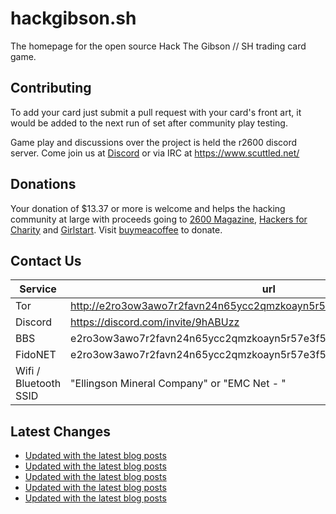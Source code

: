 # hackgibson.sh
The homepage for the open source Hack The Gibson // SH trading card game.


## Contributing

To add your card just submit a pull request with your card's front art, it would be added to the next run of set after community play testing.

Game play and discussions over the project is held the r2600 discord server. Come join us at [Discord](https://discord.com/invite/9hABUzz) or via IRC at https://www.scuttled.net/


## Donations

Your donation of $13.37 or more is welcome and helps the hacking community at large with proceeds going to [2600 Magazine](https://2600.com/), [Hackers for Charity](https://hackersforcharity.org) and [Girlstart](https://girlstart.org).  Visit [buymeacoffee](https://www.buymeacoffee.com/hackgibson.sh) to donate.


## Contact Us

Service | url
-|-
Tor | http://e2ro3ow3awo7r2favn24n65ycc2qmzkoayn5r57e3f56nvjwdcgg32ad.onion
Discord | https://discord.com/invite/9hABUzz
BBS | e2ro3ow3awo7r2favn24n65ycc2qmzkoayn5r57e3f56nvjwdcgg32ad.onion:23
FidoNET | e2ro3ow3awo7r2favn24n65ycc2qmzkoayn5r57e3f56nvjwdcgg32ad.onion:24554
Wifi / Bluetooth SSID | "Ellingson Mineral Company" or "EMC Net - <fidonet address>"

## Latest Changes
<!-- BLOG-POST-LIST:START -->
- [Updated with the latest blog posts](https://github.com/DFW2600/hackgibson.sh/commit/a4a3e52ba2148e5d97a47581a53ee250f358fa48)
- [Updated with the latest blog posts](https://github.com/DFW2600/hackgibson.sh/commit/a10152fe8efc557e97cdb0f5a70c4b61c7331aa6)
- [Updated with the latest blog posts](https://github.com/DFW2600/hackgibson.sh/commit/183d573fcee5087ee4c45a5386f970fc439b69f6)
- [Updated with the latest blog posts](https://github.com/DFW2600/hackgibson.sh/commit/987fd6447052c5dd2788a69b39a78cd0074f5ac3)
- [Updated with the latest blog posts](https://github.com/DFW2600/hackgibson.sh/commit/f6e4124e9a180f461b6115313c1933c5c7aaa4db)
<!-- BLOG-POST-LIST:END -->
